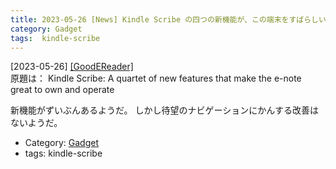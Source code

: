 ```yaml
---
title: 2023-05-26 [News] Kindle Scribe の四つの新機能が、この端末をすばらしいものとする ---Scribe の新機能さまざま
category: Gadget
tags:  kindle-scribe
---
```


[2023-05-26] [[GoodEReader]](https://goodereader.com/blog/kindle/kindle-scribe-a-quartet-of-new-features-that-make-the-e-note-great-to-own-and-operate?utm_source=pocket_saves)  
 原題は：
Kindle Scribe: A quartet of new features that make the e-note great to own and operate

 新機能がずいぶんあるようだ。
しかし待望のナビゲーションにかんする改善はないようだ。

- Category: [Gadget](https://merapano.github.io/categories.html#Gadget)
- tags:  kindle-scribe

